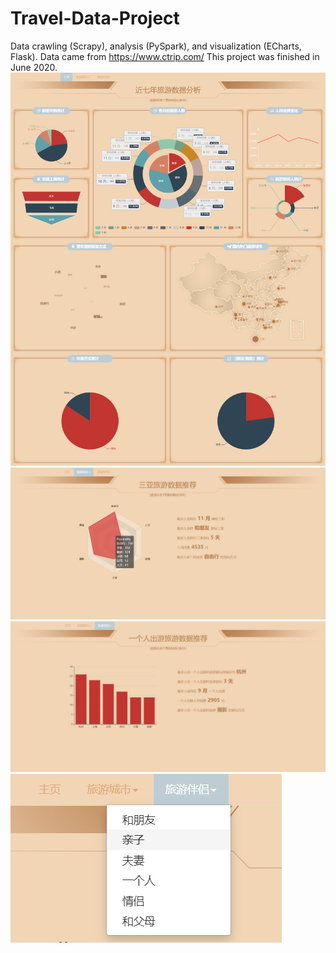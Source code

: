 # Travel-Data-Project
Data crawling (Scrapy), analysis (PySpark), and visualization (ECharts, Flask). Data came from https://www.ctrip.com/
This project was finished in June 2020.
![Image text](https://github.com/Klaryce/Travel-Data-Project/blob/0cb868e30d9257f09fae7994d526e657d3de2dc8/demo/01.png) 
![Image text](https://github.com/Klaryce/Travel-Data-Project/blob/0cb868e30d9257f09fae7994d526e657d3de2dc8/demo/02.PNG) 
![Image text](https://github.com/Klaryce/Travel-Data-Project/blob/0cb868e30d9257f09fae7994d526e657d3de2dc8/demo/03.PNG)
![Image text](https://github.com/Klaryce/Travel-Data-Project/blob/0cb868e30d9257f09fae7994d526e657d3de2dc8/demo/04.PNG)
